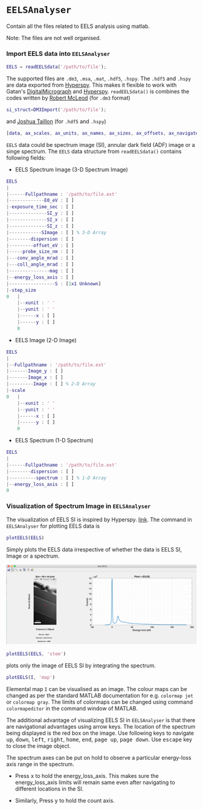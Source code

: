 # `EELSAnalyser`

Contain all the files related to EELS analysis using matlab.

Note: The files are not well organised.

### Import EELS data into `EELSAnalyser`

```MATLAB
EELS = readEELSdata('/path/to/file');
```
The supported files are `.dm3`, `.msa`, `.mat`, `.hdf5`, `.hspy`. The `.hdf5` and `.hspy` are data exported from [Hyperspy](http://hyperspy.org/). This makes it flexible to work with Gatan's [DigitalMicrograph](http://www.gatan.com/products/tem-analysis/gatan-microscopy-suite-software) and [Hyperspy](http://hyperspy.org/).
`readEELSdata()` is combines the codes written by [Robert McLeod](https://uk.mathworks.com/matlabcentral/fileexchange/29351-dm3-import-for-gatan-digital-micrograph) (for `.dm3` format)
```MATLAB
si_struct=DM3Import('/path/to/file');
```
and [Joshua Taillon](https://github.com/jat255/readHyperSpyH5) (for `.hdf5` and `.hspy`)
```MATLAB
[data, ax_scales, ax_units, ax_names, ax_sizes, ax_offsets, ax_navigates] = readHyperSpyH5('/path/to/file');
```
`EELS` data could be spectrum image (SI), annular dark field (ADF) image or a singe spectrum. The `EELS` data structure from `readEELSdata()` contains following fields:
* EELS Spectrum Image (3-D Spectrum Image)

```MATLAB
EELS
|
|------Fullpathname : '/path/to/file.ext'
|-------------E0_eV : [ ]
|-exposure_time_sec : [ ]
|--------------SI_y : [ ]
|--------------SI_x : [ ]
|--------------SI_z : [ ]
|------------SImage : [ ] % 3-D Array
|--------dispersion : [ ]
|---------offset_eV : [ ]
|-----probe_size_nm : [ ]
|---conv_angle_mrad : [ ]
|---coll_angle_mrad : [ ]
|---------------mag : [ ]
|--energy_loss_axis : [ ]
|-----------------S : [1x1 Unknown]
|-step_size
0   |
    |--xunit : ' '
    |--yunit : ' '
    |------x : [ ]
    |------y : [ ]
    0
```

* EELS Image (2-D Image)
```MATLAB
EELS
|
|--Fullpathname : '/path/to/file.ext'
|-------Image_y : [ ]
|-------Image_x : [ ]
|---------Image : [ ] % 2-D Array
|-scale
0   |
    |--xunit : ' '
    |--yunit : ' '
    |------x : [ ]
    |------y : [ ]
    0
```
* EELS Spectrum (1-D Spectrum)

```MATLAB
EELS
|
|------Fullpathname : '/path/to/file.ext'
|--------dispersion : [ ]
|----------spectrum : [ ] % 1-D Array
|--energy_loss_axis : [ ]
0   
```
### Visualization of Spectrum Image in  `EELSAnalyser`
The visualization of EELS SI is inspired by Hyperspy. [link](http://hyperspy.org/hyperspy-doc/current/user_guide/visualisation.html). The command in `EELSAnalyser` for plotting EELS data is

```MATLAB
plotEELS(EELS)
```
Simply plots the EELS data irrespective of whether the data is EELS SI, Image or a spectrum.

![SImage](images/SImage.png?raw=true)

```MATLAB
plotEELS(EELS, 'stem')
```
plots only the image of EELS SI by integrating the spectrum.

```MATLAB
plotEELS(I, 'map')
```
Elemental map `I` can be visualised as an image. The colour maps can be changed as per the standard MATLAB documentation for e.g. `colormap jet` or `colormap gray`. The limits of colormaps can be changed using command `colormapeditor` in the command window of MATLAB.

The additional advantage of visualizing EELS SI in `EELSAnalyser` is that there are navigational advantages using arrow keys. The location of the spectrum being displayed is the red box on the image. Use following keys to navigate <kbd>up</kbd>, <kbd>down</kbd>, <kbd>left</kbd>, <kbd>right</kbd>, <kbd>home</kbd>, <kbd>end</kbd>, <kbd>page up</kbd>, <kbd>page down</kbd>. Use <kbd>escape</kbd> key to close the image object.

The spectrum axes can be put on hold to observe a particular energy-loss axis range in the spectrum.

* Press <kbd>x</kbd> to hold the energy_loss_axis. This makes sure the energy_loss_axis limits will remain same even after navigating to different locations in the SI.

* Similarly, Press <kbd>y</kbd> to hold the count axis.
